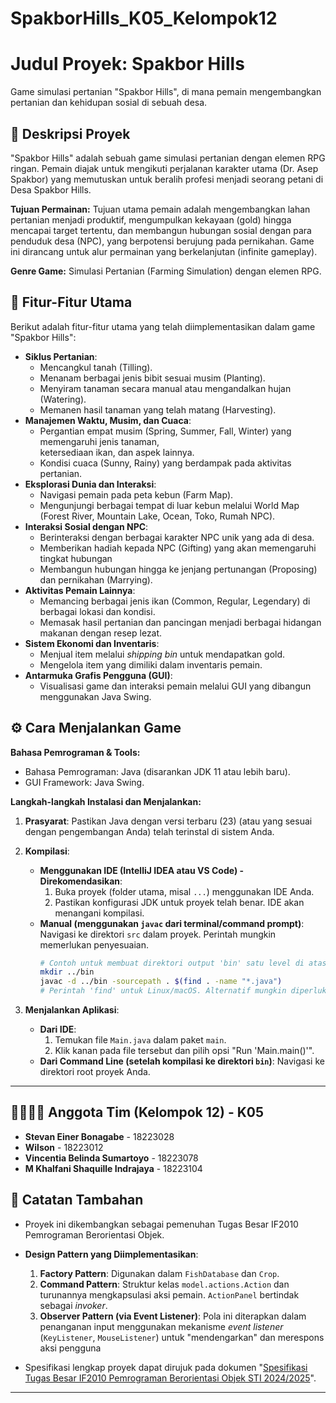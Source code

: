 # SpakborHills_K05_Kelompok12

# Judul Proyek: Spakbor Hills

Game simulasi pertanian "Spakbor Hills", di mana pemain mengembangkan pertanian dan kehidupan sosial di sebuah desa.

## 🎯 Deskripsi Proyek

"Spakbor Hills" adalah sebuah game simulasi pertanian dengan elemen RPG ringan. Pemain diajak untuk mengikuti perjalanan 
karakter utama (Dr. Asep Spakbor) yang memutuskan untuk beralih profesi menjadi seorang petani di Desa Spakbor Hills.

**Tujuan Permainan:**
Tujuan utama pemain adalah mengembangkan lahan pertanian menjadi produktif, mengumpulkan kekayaan (gold) hingga mencapai 
target tertentu, dan membangun hubungan sosial dengan para penduduk desa (NPC), yang berpotensi berujung pada pernikahan. 
Game ini dirancang untuk alur permainan yang berkelanjutan (infinite gameplay).

**Genre Game:** Simulasi Pertanian (Farming Simulation) dengan elemen RPG.

## 🧠 Fitur-Fitur Utama

Berikut adalah fitur-fitur utama yang telah diimplementasikan dalam game "Spakbor Hills":

* **Siklus Pertanian**:
    * Mencangkul tanah (Tilling).
    * Menanam berbagai jenis bibit sesuai musim (Planting).
    * Menyiram tanaman secara manual atau mengandalkan hujan (Watering).
    * Memanen hasil tanaman yang telah matang (Harvesting).
* **Manajemen Waktu, Musim, dan Cuaca**:
    * Pergantian empat musim (Spring, Summer, Fall, Winter) yang memengaruhi jenis tanaman,     
      ketersediaan ikan, dan aspek lainnya.
    * Kondisi cuaca (Sunny, Rainy) yang berdampak pada aktivitas pertanian.
* **Eksplorasi Dunia dan Interaksi**:
    * Navigasi pemain pada peta kebun (Farm Map).
    * Mengunjungi berbagai tempat di luar kebun melalui World Map (Forest River, Mountain Lake, 
      Ocean, Toko, Rumah NPC).
* **Interaksi Sosial dengan NPC**:
    * Berinteraksi dengan berbagai karakter NPC unik yang ada di desa.
    * Memberikan hadiah kepada NPC (Gifting) yang akan memengaruhi tingkat hubungan 
    * Membangun hubungan hingga ke jenjang pertunangan (Proposing) dan pernikahan (Marrying).
* **Aktivitas Pemain Lainnya**:
    * Memancing berbagai jenis ikan (Common, Regular, Legendary) di berbagai lokasi dan kondisi.
    *  Memasak hasil pertanian dan pancingan menjadi berbagai hidangan makanan dengan resep 
       lezat.
* **Sistem Ekonomi dan Inventaris**:
    * Menjual item melalui *shipping bin* untuk mendapatkan gold.
    * Mengelola item yang dimiliki dalam inventaris pemain.
* **Antarmuka Grafis Pengguna (GUI)**:
    * Visualisasi game dan interaksi pemain melalui GUI yang dibangun menggunakan Java Swing.

## ⚙️ Cara Menjalankan Game

**Bahasa Pemrograman & Tools:**
* Bahasa Pemrograman: Java (disarankan JDK 11 atau lebih baru).
* GUI Framework: Java Swing.

**Langkah-langkah Instalasi dan Menjalankan:**

1.  **Prasyarat**: Pastikan Java dengan versi terbaru (23) (atau yang sesuai dengan pengembangan Anda) telah terinstal di sistem Anda.

3.  **Kompilasi**:
    * **Menggunakan IDE (IntelliJ IDEA atau VS Code) - Direkomendasikan**:
        1.  Buka proyek (folder utama, misal `...`) menggunakan IDE Anda.
        2.  Pastikan konfigurasi JDK untuk proyek telah benar. IDE akan menangani kompilasi.
    * **Manual (menggunakan `javac` dari terminal/command prompt)**:
        Navigasi ke direktori `src` dalam proyek. Perintah mungkin memerlukan penyesuaian.
        ```bash
        # Contoh untuk membuat direktori output 'bin' satu level di atas 'src'
        mkdir ../bin
        javac -d ../bin -sourcepath . $(find . -name "*.java")
        # Perintah 'find' untuk Linux/macOS. Alternatif mungkin diperlukan untuk Windows.
        ```
4.  **Menjalankan Aplikasi**:
    * **Dari IDE**:
        1.  Temukan file `Main.java` dalam paket `main`.
        2.  Klik kanan pada file tersebut dan pilih opsi "Run 'Main.main()'".
    * **Dari Command Line (setelah kompilasi ke direktori `bin`)**:
        Navigasi ke direktori root proyek Anda.

---

## 👨‍👩‍👧‍👦 Anggota Tim (Kelompok 12) - K05

* **Stevan Einer Bonagabe** - 18223028
* **Wilson** - 18223012
* **Vincentia Belinda Sumartoyo** - 18223078
* **M Khalfani Shaquille Indrajaya** - 18223104


## 📝 Catatan Tambahan

* Proyek ini dikembangkan sebagai pemenuhan Tugas Besar IF2010 Pemrograman Berorientasi Objek.

* **Design Pattern yang Diimplementasikan**:
    1.  **Factory Pattern**: Digunakan dalam `FishDatabase` dan `Crop`.
    2.  **Command Pattern**: Struktur kelas `model.actions.Action` dan turunannya mengkapsulasi aksi pemain. `ActionPanel` bertindak sebagai *invoker*.
    3.  **Observer Pattern (via Event Listener)**: Pola ini diterapkan dalam penanganan input  menggunakan mekanisme *event listener* (`KeyListener`, `MouseListener`) untuk "mendengarkan" dan merespons aksi pengguna 

* Spesifikasi lengkap proyek dapat dirujuk pada dokumen "[Spesifikasi Tugas Besar IF2010 Pemrograman Berorientasi Objek STI 2024/2025](https://docs.google.com/document/d/1ru0DxHUwVJ8Az76CZUL1KACXg6uCMC1B7WnSy6bnlHw/edit?usp=sharing)".

---
